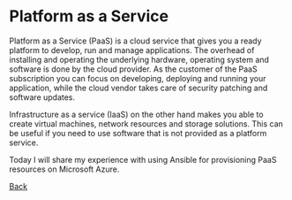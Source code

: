 # Platform as a Service

Platform as a Service (PaaS) is a cloud service that gives you a ready platform to develop, run and manage applications. The overhead of installing and operating the underlying hardware, operating system and software is done by the cloud provider. As the customer of the PaaS subscription you can focus on developing, deploying and running your application, while the cloud vendor takes care of security patching and software updates.

Infrastructure as a service (IaaS) on the other hand makes you able to create virtual machines, network resources and storage solutions. This can be useful if you need to use software that is not provided as a platform service.

Today I will share my experience with using Ansible for provisioning PaaS resources on Microsoft Azure.

[Back](README.md)
